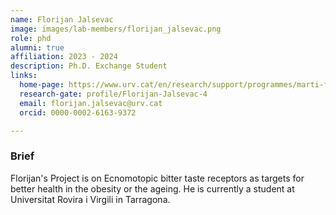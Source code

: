 ```yaml
---
name: Florijan Jalsevac
image: images/lab-members/florijan_jalsevac.png
role: phd
alumni: true
affiliation: 2023 - 2024
description: Ph.D. Exchange Student
links:
  home-page: https://www.urv.cat/en/research/support/programmes/marti-franques/cofund/fellows/florijan-jalsevac/
  research-gate: profile/Florijan-Jalsevac-4
  email: florijan.jalsevac@urv.cat
  orcid: 0000-0002-6163-9372

---
```

### Brief
Florijan's Project is on Ecnomotopic bitter taste receptors as targets for better health in the obesity or the ageing. He is currently a student at Universitat Rovira i Virgili in Tarragona. 